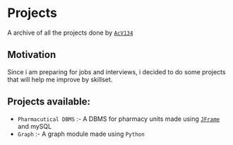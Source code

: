 # Projects
A archive of all the projects done by [`AcV134`](https://github.com/AcV134) 

## Motivation

Since i am preparing for jobs and interviews, i decided to do some projects that will help me improve by skillset.

## Projects available:

+ `Pharmacutical DBMS` :- A DBMS for pharmacy units made using [`JFrame`](https://www.javatpoint.com/java-jframe#:~:text=JFrame%20class%20is%20a%20type,of%20setDefaultCloseOperation(int)%20method.) and mySQL
+ `Graph` :- A graph module made using `Python`
